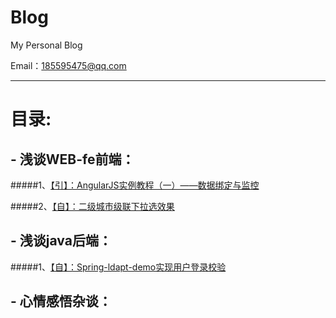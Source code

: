 # Blog

My Personal Blog

Email：185595475@qq.com

***

# 目录:

## - 浅谈WEB-fe前端：

#####1、[【引】：AngularJS实例教程（一）——数据绑定与监控](https://github.com/xufei/blog/issues/14)

#####2、[【自】：二级城市级联下拉选效果](https://github.com/185595475/TwoLevCity)

## - 浅谈java后端：

#####1、[【自】：Spring-ldapt-demo实现用户登录校验](https://github.com/185595475/spring-ldap-checkLogin/tree/master/)

## - 心情感悟杂谈：

